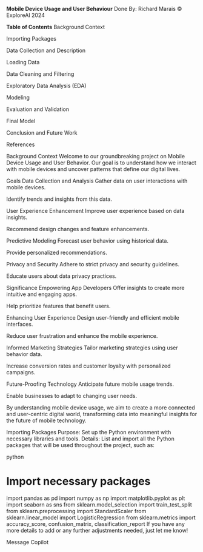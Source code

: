 **Mobile Device Usage and User Behaviour**
Done By: Richard Marais © ExploreAI 2024

**Table of Contents**
Background Context

Importing Packages

Data Collection and Description

Loading Data

Data Cleaning and Filtering

Exploratory Data Analysis (EDA)

Modeling

Evaluation and Validation

Final Model

Conclusion and Future Work

References

Background Context
Welcome to our groundbreaking project on Mobile Device Usage and User Behavior. Our goal is to understand how we interact with mobile devices and uncover patterns that define our digital lives.

Goals
Data Collection and Analysis
Gather data on user interactions with mobile devices.

Identify trends and insights from this data.

User Experience Enhancement
Improve user experience based on data insights.

Recommend design changes and feature enhancements.

Predictive Modeling
Forecast user behavior using historical data.

Provide personalized recommendations.

Privacy and Security
Adhere to strict privacy and security guidelines.

Educate users about data privacy practices.

Significance
Empowering App Developers
Offer insights to create more intuitive and engaging apps.

Help prioritize features that benefit users.

Enhancing User Experience
Design user-friendly and efficient mobile interfaces.

Reduce user frustration and enhance the mobile experience.

Informed Marketing Strategies
Tailor marketing strategies using user behavior data.

Increase conversion rates and customer loyalty with personalized campaigns.

Future-Proofing Technology
Anticipate future mobile usage trends.

Enable businesses to adapt to changing user needs.

By understanding mobile device usage, we aim to create a more connected and user-centric digital world, transforming data into meaningful insights for the future of mobile technology.

Importing Packages
Purpose: Set up the Python environment with necessary libraries and tools. Details: List and import all the Python packages that will be used throughout the project, such as:

python
# Import necessary packages
import pandas as pd
import numpy as np
import matplotlib.pyplot as plt
import seaborn as sns
from sklearn.model_selection import train_test_split
from sklearn.preprocessing import StandardScaler
from sklearn.linear_model import LogisticRegression
from sklearn.metrics import accuracy_score, confusion_matrix, classification_report
If you have any more details to add or any further adjustments needed, just let me know!




Message Copilot
